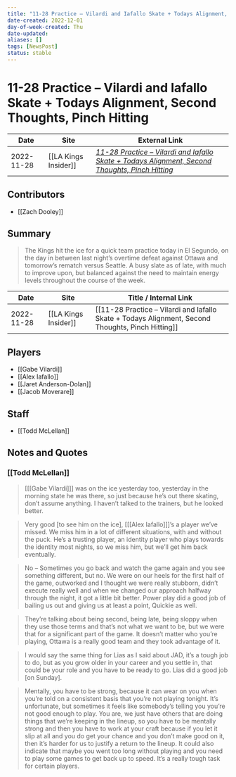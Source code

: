 ```yaml
---
title: "11-28 Practice – Vilardi and Iafallo Skate + Todays Alignment, Second Thoughts, Pinch Hitting"
date-created: 2022-12-01
day-of-week-created: Thu
date-updated: 
aliases: []
tags: [NewsPost]
status: stable
---
```


# 11-28 Practice – Vilardi and Iafallo Skate + Todays Alignment, Second Thoughts, Pinch Hitting

| Date       | Site                 | External Link                                                                                                                                                                                                                 |
| ---------- | -------------------- | ----------------------------------------------------------------------------------------------------------------------------------------------------------------------------------------------------------------------------- |
| 2022-11-28 | [[LA Kings Insider]] | [*11-28 Practice – Vilardi and Iafallo Skate + Todays Alignment, Second Thoughts, Pinch Hitting*](https://lakingsinsider.com/2022/11/28/11-28-practice-vilardi-iafallo-skate-todays-alignment-second-thoughts-pinch-hitting/) |

## Contributors
- [[Zach Dooley]]

## Summary
> The Kings hit the ice for a quick team practice today in El Segundo, on the day in between last night’s overtime defeat against Ottawa and tomorrow’s rematch versus Seattle. A busy slate as of late, with much to improve upon, but balanced against the need to maintain energy levels throughout the course of the week.

| Date | Site | Title / Internal Link | 
| ---- | ---- | --------------------- |
| 2022-11-28 | [[LA Kings Insider]]              | [[11-28 Practice – Vilardi and Iafallo Skate + Todays Alignment, Second Thoughts, Pinch Hitting]]                                                                                                                                                                                                                              |

## Players
- [[Gabe Vilardi]]
- [[Alex Iafallo]]
- [[Jaret Anderson-Dolan]]
- [[Jacob Moverare]]

## Staff
- [[Todd McLellan]]

## Notes and Quotes
### [[Todd McLellan]]
> \[[[Gabe Vilardi]]] was on the ice yesterday too, yesterday in the morning state he was there, so just because he’s out there skating, don’t assume anything. I haven’t talked to the trainers, but he looked better.

> Very good \[to see him on the ice], \[[[Alex Iafallo]]]’s a player we’ve missed. We miss him in a lot of different situations, with and without the puck. He’s a trusting player, an identity player who plays towards the identity most nights, so we miss him, but we’ll get him back eventually.

> No – Sometimes you go back and watch the game again and you see something different, but no. We were on our heels for the first half of the game, outworked and I thought we were really stubborn, didn’t execute really well and when we changed our approach halfway through the night, it got a little bit better. Power play did a good job of bailing us out and giving us at least a point, Quickie as well.

> They’re talking about being second, being late, being sloppy when they use those terms and that’s not what we want to be, but we were that for a significant part of the game. It doesn’t matter who you’re playing, Ottawa is a really good team and they took advantage of it.

> I would say the same thing for Lias as I said about JAD, it’s a tough job to do, but as you grow older in your career and you settle in, that could be your role and you have to be ready to go. Lias did a good job \[on Sunday].

> Mentally, you have to be strong, because it can wear on you when you’re told on a consistent basis that you’re not playing tonight. It’s unfortunate, but sometimes it feels like somebody’s telling you you’re not good enough to play. You are, we just have others that are doing things that we’re keeping in the lineup, so you have to be mentally strong and then you have to work at your craft because if you let it slip at all and you do get your chance and you don’t make good on it, then it’s harder for us to justify a return to the lineup. It could also indicate that maybe you went too long without playing and you need to play some games to get back up to speed. It’s a really tough task for certain players.


